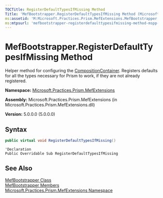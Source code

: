 ```yaml
---
TOCTitle: RegisterDefaultTypesIfMissing Method
Title: 'MefBootstrapper.RegisterDefaultTypesIfMissing Method (Microsoft.Practices.Prism.MefExtensions)'
ms:assetid: 'M:Microsoft.Practices.Prism.MefExtensions.MefBootstrapper.RegisterDefaultTypesIfMissing'
ms:mtpsurl: 'mefbootstrapper-registerdefaulttypesifmissing-method-mspp-mefextensions.md'
---
```


# MefBootstrapper.RegisterDefaultTypesIfMissing Method

Helper method for configuring the [CompositionContainer](http://msdn.microsoft.com/en-us/library/dd833553). Registers defaults for all the types necessary for Prism to work, if they are not already registered.

**Namespace:** [Microsoft.Practices.Prism.MefExtensions](/patterns-practices/reference/mspp-mefextensions-namespace)

**Assembly:** Microsoft.Practices.Prism.MefExtensions (in Microsoft.Practices.Prism.MefExtensions.dll)

**Version:** 5.0.0.0 (5.0.0.0)

## Syntax

```C#
public virtual void RegisterDefaultTypesIfMissing()
```
```VB
'Declaration
Public Overridable Sub RegisterDefaultTypesIfMissing
```

## See Also

[MefBootstrapper Class](/patterns-practices/reference/mefbootstrapper-class-mspp-mefextensions)<br/>
[MefBootstrapper Members](/patterns-practices/reference/mefbootstrapper-members-mspp-mefextensions)<br/>
[Microsoft.Practices.Prism.MefExtensions Namespace](/patterns-practices/reference/mspp-mefextensions-namespace)<br/>